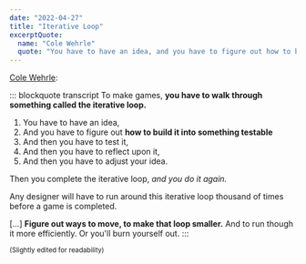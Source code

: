 ```yaml
---
date: "2022-04-27"
title: "Iterative Loop"
excerptQuote:
  name: "Cole Wehrle"
  quote: "You have to have an idea, and you have to figure out how to build it into something testable, and then you have to test it, and then you have to reflect upon it, and then you have to adjust your idea. Then you complete the iterative loop, and you do it again."
---
```


[Cole Wehrle][podcast]:

::: blockquote transcript
To make games, **you have to walk through something called the iterative loop.**

1. You have to have an idea,
2. And you have to figure out **how to build it into something testable**
3. And then you have to test it,
4. And then you have to reflect upon it,
5. And then you have to adjust your idea.

Then you complete the iterative loop, _and you do it again._

Any designer will have to run around this iterative loop thousand of times before a game is completed.

[…] **Figure out ways to move, to make that loop smaller.** And to run though it more efficiently. Or you'll burn yourself out.
:::

<small>(Slightly edited for readability)</small>


[podcast]: https://woodlandwarmachine.podbean.com/e/episode-21-root-past-present-and-future-featuring-cole-wehrle/

